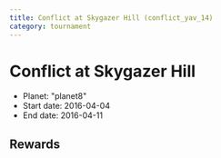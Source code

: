 ```yaml
---
title: Conflict at Skygazer Hill (conflict_yav_14)
category: tournament
---
```

# Conflict at Skygazer Hill

  * Planet: "planet8"
  * Start date: 2016-04-04
  * End date: 2016-04-11

## Rewards

